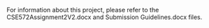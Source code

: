 For information about this project, please refer to the CSE572Assignment2V2.docx and Submission Guidelines.docx files.
